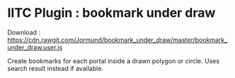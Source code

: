 # IITC Plugin : bookmark under draw
Download : https://cdn.rawgit.com/Jormund/bookmark_under_draw/master/bookmark_under_draw.user.js
 
Create bookmarks for each portal inside a drawn polygon or circle. Uses search result instead if available.
